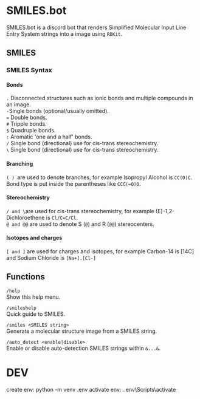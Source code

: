 # SMILES.bot

SMILES.bot is a discord bot that renders Simplified Molecular Input Line Entry System strings into a image using `RDKit`.

## SMILES
### SMILES Syntax
#### Bonds
` . ` Disconnected structures such as ionic bonds and multiple compounds in an image.\
` - `Single bonds (optional/usually omitted).\
` = ` Double bonds.\
` # ` Tripple bonds.\
` $ ` Quadruple bonds.\
` : ` Aromatic 'one and a half' bonds.\
` / ` Single bond (directional) use for cis-trans stereochemistry.\
` \ ` Single bond (directional) use for cis-trans stereochemistry.
#### Branching
`( ) `are used to denote branches, for example Isopropyl Alcohol is `CC(O)C`. Bond type is put inside the parentheses like `CCC(=O)O`.
#### Stereochemistry
` / and \ `are used for cis-trans stereochemistry, for example (E)-1,2-Dichloroethene is `Cl/C=C/Cl`. \
` @ and @@ ` are used to denote S (`@`) and R (`@@`) stereocenters.
#### Isotopes and charges
` [ and ] ` are used for charges and isotopes, for example Carbon-14 is [14C] and Sodium Chloride is `[Na+].[Cl-]`
## Functions
`/help` \
Show this help menu.

`/smileshelp`\
Quick guide to SMILES.

`/smiles <SMILES string>`\
Generate a molecular structure image from a SMILES string.

`/auto_detect <enable|disable>`\
Enable or disable auto-detection SMILES strings within `&...&`.

# DEV
create env: python -m venv .env
activate env: .\.env\Scripts\activate
